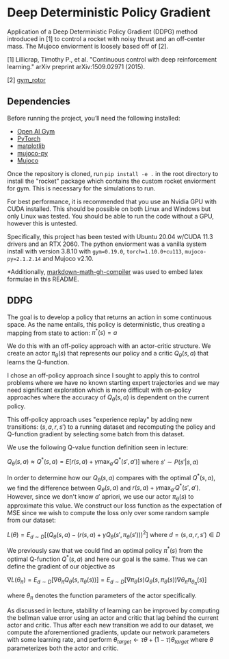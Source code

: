 # Deep Deterministic Policy Gradient

Application of a Deep Deterministic Policy Gradient (DDPG) method introduced in [1] to control a rocket with noisy thrust and an off-center mass. The Mujoco enviorment is loosely based off of [2].

[1] Lillicrap, Timothy P., et al. "Continuous control with deep reinforcement learning." arXiv preprint arXiv:1509.02971 (2015).

[2] [gym_rotor](https://github.com/inkyusa/gym_rotor)
## Dependencies
Before running the project, you’ll need the following installed:

- [Open AI Gym](https://github.com/openai/gym)
- [PyTorch](https://pytorch.org/get-started/locally/)
- [matplotlib](https://pypi.org/project/matplotlib/)
- [mujoco-py](https://github.com/openai/mujoco-py)
- [Mujoco](https://mujoco.org/download)

Once the repository is cloned, run `pip install -e .` in the root directory to install the "rocket" package which contains the custom rocket enviorment for gym. This is necessary for the simulations to run.


For best performance, it is recommended that you use an Nvidia GPU with CUDA installed. This should be possible on both Linux and Windows but only Linux was tested. You should be able to run the code without a GPU, however this is untested.

Specifically, this project has been tested with Ubuntu 20.04 w/CUDA 11.3 drivers and an RTX 2060. The python enviorment was a vanilla system install with version 3.8.10 with `gym=0.19.0`, `torch=1.10.0+cu113`, `mujoco-py=2.1.2.14` and Mujoco v2.10.

*Additionally, [markdown-math-gh-compiler](https://github.com/jeremy-rifkin/markdown-math-gh-compiler) was used to embed latex formulae in this README.

## DDPG

The goal is to develop a policy that returns an action in some continuous space. As the name entails, this policy is deterministic, thus creating a mapping from state to action: $\pi^*(s)=a$

We do this with an off-policy approach with an actor-critic structure. We create an actor $\pi_\theta(s)$ that represents our policy and a critic $Q_\theta(s, a)$ that learns the Q-function.



I chose an off-policy approach since I sought to apply this to control problems where we have no known starting expert trajectories and we may need significant exploration which is more difficult with on-policy approaches where the accuracy of $Q_\theta(s,a)$ is dependent on the current policy.



This off-policy approach uses "experience replay" by adding new transitions: $(s, a, r, s')$ to a running dataset and recomputing the policy and Q-function gradient by selecting some batch from this dataset.



We use the following Q-value function definition seen in lecture: 

$Q_\theta(s,a)\approx Q^*(s,a)=E[r(s,a) + \gamma\max_{a'} {Q^*(s', a')]}$ where $s' \sim P(s'|s,a)$

In order to determine how our $Q_\theta(s,a)$ compares with the optimal $Q^*(s,a)$, we find the difference between $Q_\theta(s,a)$ and $r(s,a) + \gamma\max_{a'} {Q^*(s', a')}$. However, since we don't know $a'$ apriori, we use our actor $\pi_\theta(s)$ to approximate this value. We construct our loss function as the expectation of MSE since we wish to compute the loss only over some random sample from our dataset:

$L(\theta)=E_{d\sim D}\bigg[\big(Q_\theta(s,a)-(r(s,a)+ \gamma Q_\theta(s', \pi_\theta(s')) \big)^2\bigg]$ where $d=(s,a,r,s')\in D$



We previously saw that we could find an optimal policy $\pi^*(s)$ from the optimal Q-function $Q^*(s,a)$ and here our goal is the same. Thus we can define the gradient of our objective as 

$\nabla L(\theta_\pi)=E_{d\sim D}\bigg[\nabla{\theta_\pi} Q_\theta(s,\pi_\theta(s))\bigg]=E_{d\sim D}\bigg[\nabla{\pi_\theta(s)} Q_\theta(s,\pi_\theta(s)) \nabla{\theta_\pi} \pi_{\theta_\pi}(s)\bigg]$

where $\theta_\pi$ denotes the function parameters of the actor specifically. 



As discussed in lecture, stability of learning can be improved by computing the bellman value error using an actor and critic that lag behind the current actor and critic. Thus after each new transition we add to our dataset, we compute the aforementioned gradients, update our network parameters with some learning rate, and perform $\theta_{target} \leftarrow \tau \theta+(1-\tau) \theta_{target}$ where $\theta$ parameterizes both the actor and critic.
